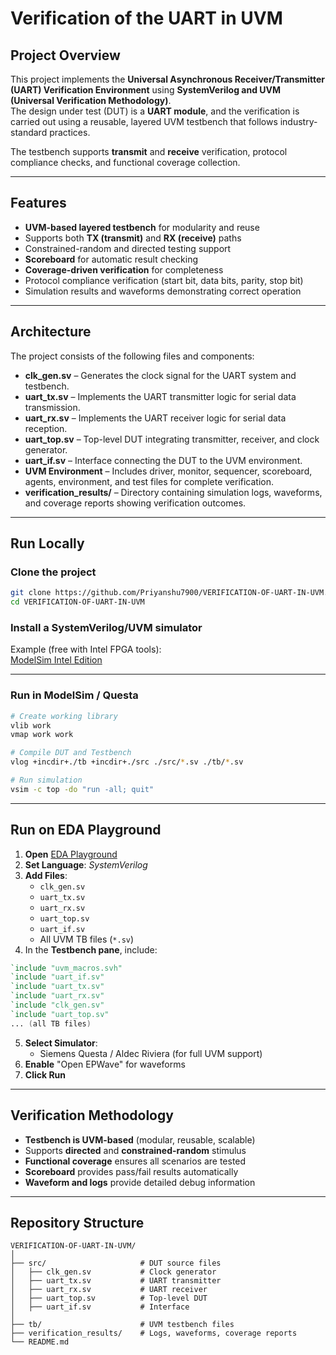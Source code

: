 # Verification of the UART in UVM

## Project Overview

This project implements the **Universal Asynchronous Receiver/Transmitter (UART) Verification Environment** using **SystemVerilog and UVM (Universal Verification Methodology)**.  
The design under test (DUT) is a **UART module**, and the verification is carried out using a reusable, layered UVM testbench that follows industry-standard practices.

The testbench supports **transmit** and **receive** verification, protocol compliance checks, and functional coverage collection.

---

## Features

- **UVM-based layered testbench** for modularity and reuse  
- Supports both **TX (transmit)** and **RX (receive)** paths  
- Constrained-random and directed testing support  
- **Scoreboard** for automatic result checking  
- **Coverage-driven verification** for completeness  
- Protocol compliance verification (start bit, data bits, parity, stop bit)  
- Simulation results and waveforms demonstrating correct operation  

---

## Architecture

The project consists of the following files and components:

- **clk_gen.sv** – Generates the clock signal for the UART system and testbench.  
- **uart_tx.sv** – Implements the UART transmitter logic for serial data transmission.  
- **uart_rx.sv** – Implements the UART receiver logic for serial data reception.  
- **uart_top.sv** – Top-level DUT integrating transmitter, receiver, and clock generator.  
- **uart_if.sv** – Interface connecting the DUT to the UVM environment.  
- **UVM Environment** – Includes driver, monitor, sequencer, scoreboard, agents, environment, and test files for complete verification.  
- **verification_results/** – Directory containing simulation logs, waveforms, and coverage reports showing verification outcomes.

---

## Run Locally

### Clone the project
```bash
git clone https://github.com/Priyanshu7900/VERIFICATION-OF-UART-IN-UVM.git
cd VERIFICATION-OF-UART-IN-UVM
```

### Install a SystemVerilog/UVM simulator
Example (free with Intel FPGA tools):  
[ModelSim Intel Edition](https://www.intel.com/content/www/us/en/software-kit/705184/modelsim-intel-fpgas.html)  

---

### Run in ModelSim / Questa
```bash
# Create working library
vlib work
vmap work work

# Compile DUT and Testbench
vlog +incdir+./tb +incdir+./src ./src/*.sv ./tb/*.sv

# Run simulation
vsim -c top -do "run -all; quit"
```

---

## Run on EDA Playground

1. **Open** [EDA Playground](https://www.edaplayground.com/)  
2. **Set Language**: *SystemVerilog*  
3. **Add Files**:  
   - `clk_gen.sv`  
   - `uart_tx.sv`  
   - `uart_rx.sv`  
   - `uart_top.sv`  
   - `uart_if.sv`  
   - All UVM TB files (`*.sv`)  
4. In the **Testbench pane**, include:
```verilog
`include "uvm_macros.svh"
`include "uart_if.sv"
`include "uart_tx.sv"
`include "uart_rx.sv"
`include "clk_gen.sv"
`include "uart_top.sv"
... (all TB files)
```
5. **Select Simulator**:  
   - Siemens Questa / Aldec Riviera (for full UVM support)  
6. **Enable** "Open EPWave" for waveforms  
7. **Click Run**  

---

## Verification Methodology

- **Testbench is UVM-based** (modular, reusable, scalable)  
- Supports **directed** and **constrained-random** stimulus  
- **Functional coverage** ensures all scenarios are tested  
- **Scoreboard** provides pass/fail results automatically  
- **Waveform and logs** provide detailed debug information  

---

## Repository Structure

```
VERIFICATION-OF-UART-IN-UVM/
│
├── src/                     # DUT source files
│   ├── clk_gen.sv           # Clock generator
│   ├── uart_tx.sv           # UART transmitter
│   ├── uart_rx.sv           # UART receiver
│   ├── uart_top.sv          # Top-level DUT
│   ├── uart_if.sv           # Interface
│
├── tb/                      # UVM testbench files
├── verification_results/    # Logs, waveforms, coverage reports
└── README.md
```

